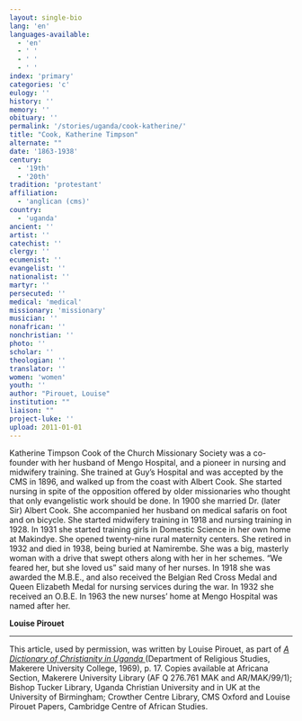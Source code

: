 ```yaml
---
layout: single-bio
lang: 'en'
languages-available:
  - 'en'
  - ' '
  - ' '
  - ' '
index: 'primary'
categories: 'c'
eulogy: ''
history: ''
memory: ''
obituary: ''
permalink: '/stories/uganda/cook-katherine/'
title: "Cook, Katherine Timpson"
alternate: ""
date: '1863-1938'
century:
  - '19th'
  - '20th'
tradition: 'protestant'
affiliation:
  - 'anglican (cms)'
country:
  - 'uganda'
ancient: ''
artist: ''
catechist: ''
clergy: ''
ecumenist: ''
evangelist: ''
nationalist: ''
martyr: ''
persecuted: ''
medical: 'medical'
missionary: 'missionary'
musician: ''
nonafrican: ''
nonchristian: ''
photo: ''
scholar: ''
theologian: ''
translator: ''
women: 'women'
youth: ''
author: "Pirouet, Louise"
institution: ""
liaison: ""
project-luke: ''
upload: 2011-01-01
---
```




Katherine Timpson Cook of the Church Missionary Society was a co-founder with her husband of Mengo Hospital, and a pioneer in nursing and midwifery training. She trained at Guy’s Hospital and was accepted by the CMS in 1896, and walked up from the coast with Albert Cook. She started nursing in spite of the opposition offered by older missionaries who thought that only evangelistic work should be done. In 1900 she married Dr. (later Sir) Albert Cook. She accompanied her husband on medical safaris on foot and on bicycle. She started midwifery training in 1918 and nursing training in 1928. In 1931 she started training girls in Domestic Science in her own home at Makindye. She opened twenty-nine rural maternity centers. She retired in 1932 and died in 1938, being buried at Namirembe. She was a big, masterly woman with a drive that swept others along with her in her schemes. “We feared her, but she loved us” said many of her nurses. In 1918 she was awarded the M.B.E., and also received the Belgian Red Cross Medal and Queen Elizabeth Medal for nursing services during the war. In 1932 she received an O.B.E. In 1963 the new nurses’ home at Mengo Hospital was named after her.

**Louise Pirouet**

---

This article, used by permission, was written by Louise Pirouet, as part of *[A Dictionary of Christianity in Uganda ](../pirouet-foreword/)*(Department of Religious Studies, Makerere University College, 1969), p. 17. Copies available at Africana Section, Makerere University Library (AF Q 276.761 MAK and AR/MAK/99/1); Bishop Tucker Library, Uganda Christian University and in UK at the University of Birmingham; Crowther Centre Library, CMS Oxford and Louise Pirouet Papers, Cambridge Centre of African Studies.
